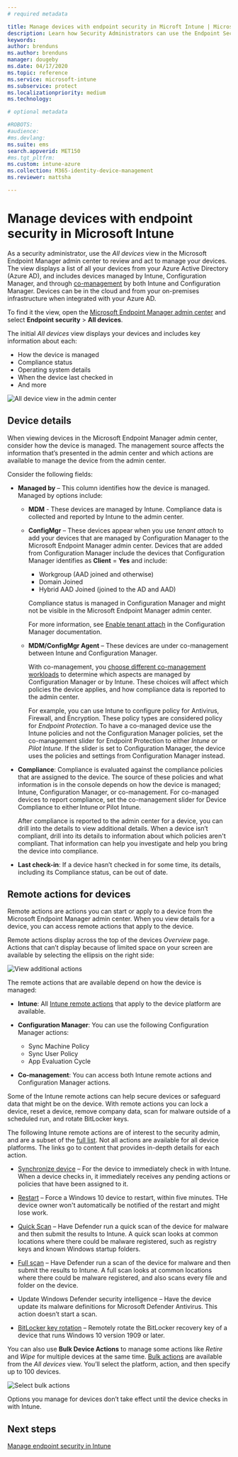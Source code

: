 ```yaml
---
# required metadata

title: Manage devices with endpoint security in Microft Intune | Microsoft Docs
description: Learn how Security Administrators can use the Endpoint Security node to view devices and take action to manage them in Microsoft Endpoint Manager. 
keywords:
author: brenduns
ms.author: brenduns
manager: dougeby
ms.date: 04/17/2020
ms.topic: reference
ms.service: microsoft-intune
ms.subservice: protect
ms.localizationpriority: medium
ms.technology:

# optional metadata

#ROBOTS:
#audience:
#ms.devlang:
ms.suite: ems
search.appverid: MET150
#ms.tgt_pltfrm:
ms.custom: intune-azure
ms.collection: M365-identity-device-management
ms.reviewer: mattsha

---
```


# Manage devices with endpoint security in Microsoft Intune

As a security administrator, use the *All devices* view in the Microsoft Endpoint Manager admin center to review and act to manage your devices. The view displays a list of all your devices from your Azure Active Directory (Azure AD), and includes devices managed by Intune, Configuration Manager, and through [co-management](https://docs.microsoft.com/configmgr/comanage/overview) by both Intune and Configuration Manager. Devices can be in the cloud and from your on-premises infrastructure when integrated with your Azure AD.

 To find it the view, open the [Microsoft Endpoint Manager admin center](https://go.microsoft.com/fwlink/?linkid=2109431) and select **Endpoint security** > **All devices**.

The initial *All devices* view displays your devices and includes key information about each:

- How the device is managed
- Compliance status
- Operating system details
- When the device last checked in
- And more

![All device view in the admin center](./media/endpoint-security-manage-devices/all-device-view.png)

## Device details

When viewing devices in the Microsoft Endpoint Manager admin center, consider how the device is managed. The management source affects the information that’s presented in the admin center and which actions are available to manage the device from the admin center.

Consider the following fields:

- **Managed by** – This column identifies how the device is managed. Managed by options include:

  - **MDM**  - These devices are managed by Intune. Compliance data is collected and reported by Intune to the admin center.

  - **ConfigMgr** – These devices appear when you use *tenant attach* to add your devices that are managed by Configuration Manager to the Microsoft Endpoint Manager admin center. Devices that are added from Configuration Manager include the devices that Configuration Manager identifies as **Client** = **Yes** and include:

    - Workgroup (AAD joined and otherwise)
    - Domain Joined
    - Hybrid AAD Joined (joined to the AD and AAD)

    Compliance status is managed in Configuration Manager and might not be visible in the Microsoft Endpoint Manager admin center.

    <!-- Tenant attached devices can receive your endpoint security policies. The following policy types are supported, with additional policy types being added in future updates to Intune: 
    -->

    For more information, see [Enable tenant attach](https://docs.microsoft.com/configmgr/tenant-attach/device-sync-actions) in the Configuration Manager documentation.

  - **MDM/ConfigMgr Agent** – These devices are under co-management between Intune and Configuration Manager.

    With co-management, you [choose different co-management workloads](https://docs.microsoft.com/configmgr/comanage/how-to-switch-workloads) to determine which aspects are managed by Configuration Manager or by Intune. These choices will affect which policies the device applies, and how compliance data is reported to the admin center.

    For example, you can use Intune to configure policy for Antivirus, Firewall, and Encryption. These policy types are considered policy for *Endpoint Protection*. To have a co-managed device use the Intune policies and not the Configuration Manager policies, set the co-management slider for Endpoint Protection to either *Intune* or *Pilot Intune*. If the slider is set to Configuration Manager, the device uses the policies and settings from Configuration Manager instead.

- **Compliance**: Compliance is evaluated against the compliance policies that are assigned to the device. The source of these policies and what information is in the console depends on how the device is managed; Intune, Configuration Manager, or co-management. For co-managed devices to report compliance, set the co-management slider for Device Compliance to either Intune or Pilot Intune.  

  After compliance is reported to the admin center for a device, you can drill into the details to view additional details. When a device isn’t compliant, drill into its details to information about which policies aren't compliant.  That information can help you investigate and help you bring the device into compliance.

- **Last check-in**: If a device hasn’t checked in for some time, its details, including its Compliance status, can be out of date.

## Remote actions for devices

Remote actions are actions you can start or apply to a device from the Microsoft Endpoint Manager admin center. When you view details for a device, you can access remote actions that apply to the device.

Remote actions display across the top of the devices *Overview* page. Actions that can’t display because of limited space on your screen are available by selecting the ellipsis on the right side:

![View additional actions](./media/endpoint-security-manage-devices/view-additional-actions.png)

The remote actions that are available depend on how the device is managed:

- **Intune**: All [Intune remote actions](../remote-actions/device-management.md) that apply to the device platform are available.  
- **Configuration Manager**: You can use the following Configuration Manager actions:

  - Sync Machine Policy
  - Sync User Policy
  - App Evaluation Cycle

- **Co-management**: You can access both Intune remote actions and Configuration Manager actions.

Some of the Intune remote actions can help secure devices or safeguard data that might be on the device. With remote actions you can lock a device, reset a device, remove company data, scan for malware outside of a scheduled run, and rotate BitLocker keys.

The following Intune remote actions are of interest to the security admin, and are a subset of the [full list](../remote-actions/device-inventory.md#view-the-device-details). Not all actions are available for all device platforms. The links go to content that provides in-depth details for each action.

- [Synchronize device](../remote-actions/device-sync.md) – For the device to immediately check in with Intune. When a device checks in, it immediately receives any pending actions or policies that have been assigned to it.  

- [Restart](../remote-actions/device-restart.md) – Force a Windows 10 device to restart, within five minutes. THe device owner won't automatically be notified of the restart and might lose work.

- [Quick Scan](../configuration/device-restrictions-windows-10.md) – Have Defender run a quick scan of the device for malware and then submit the results to Intune. A quick scan looks at common locations where there could be malware registered, such as registry keys and known Windows startup folders.

- [Full scan](../configuration/device-restrictions-windows-10.md) – Have Defender run a scan of the device for malware and then submit the results to Intune. A full scan looks at common locations where there could be malware registered, and also scans every file and folder on the device.

- Update Windows Defender security intelligence – Have the device update its malware definitions for Microsoft Defender Antivirus. This action doesn’t start a scan.

- [BitLocker key rotation](../protect/encrypt-devices.md#to-rotate-the-bitlocker-recovery-key) – Remotely rotate the BitLocker recovery key of a device that runs Windows 10 version 1909 or later.

You can also use **Bulk Device Actions** to manage some actions like *Retire* and *Wipe* for multiple devices at the same time. [Bulk actions](../remote-actions/bulk-device-actions.md) are available from the *All devices* view. You’ll select the platform, action, and then specify up to 100 devices.

![Select bulk actions](./media/endpoint-security-manage-devices/select-bulk-actions.png)

Options you manage for devices don’t take effect until the device checks in with Intune.

## Next steps

[Manage endpoint security in Intune](../protect/endpoint-security.md)